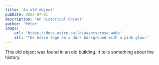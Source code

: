 ```yaml
---
title: 'An old object'
pubDate: 2022-07-01
description: 'An historical object'
author: 'Peter'
image:
    url: 'https://docs.astro.build/assets/rose.webp'
    alt: 'The Astro logo on a dark background with a pink glow.'
---
```


This old object was found in an old building. It tells something about the history.
